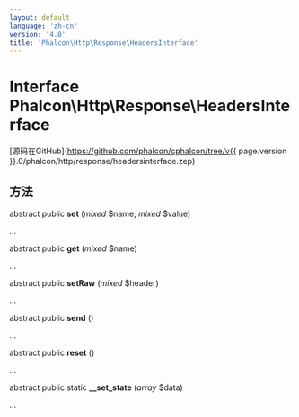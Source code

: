 ```yaml
---
layout: default
language: 'zh-cn'
version: '4.0'
title: 'Phalcon\Http\Response\HeadersInterface'
---
```


# Interface **Phalcon\Http\Response\HeadersInterface**

[源码在GitHub](https://github.com/phalcon/cphalcon/tree/v{{ page.version }}.0/phalcon/http/response/headersinterface.zep)

## 方法

abstract public **set** (*mixed* $name, *mixed* $value)

...

abstract public **get** (*mixed* $name)

...

abstract public **setRaw** (*mixed* $header)

...

abstract public **send** ()

...

abstract public **reset** ()

...

abstract public static **__set_state** (*array* $data)

...